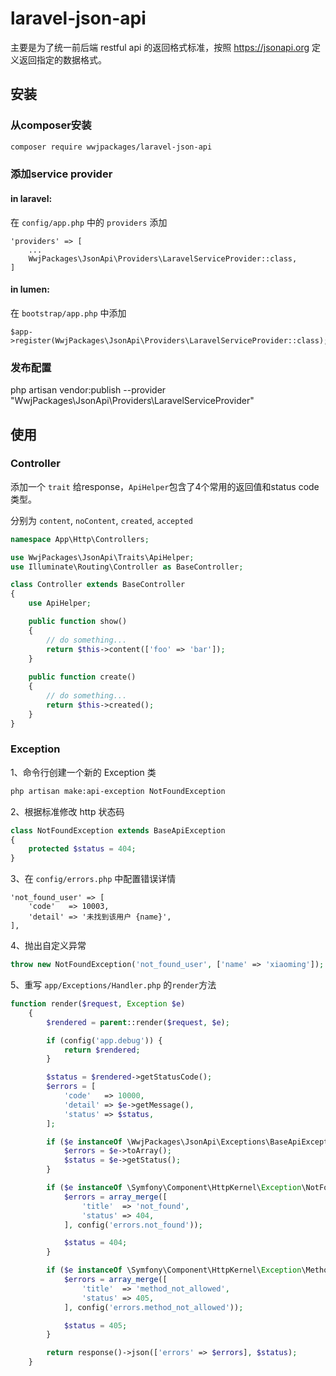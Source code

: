 # laravel-json-api

主要是为了统一前后端 restful api 的返回格式标准，按照 https://jsonapi.org 定义返回指定的数据格式。


## 安装

### 从composer安装

```bash
composer require wwjpackages/laravel-json-api
```

### 添加service provider

#### in laravel:

在 `config/app.php` 中的 `providers` 添加
```
'providers' => [
    ...
    WwjPackages\JsonApi\Providers\LaravelServiceProvider::class,
]
```

#### in lumen:

在 `bootstrap/app.php` 中添加

```
$app->register(WwjPackages\JsonApi\Providers\LaravelServiceProvider::class);
```

### 发布配置

php artisan vendor:publish --provider "WwjPackages\JsonApi\Providers\LaravelServiceProvider"

## 使用

### Controller

添加一个 `trait` 给response，`ApiHelper`包含了4个常用的返回值和status code类型。

分别为 `content`, `noContent`, `created`, `accepted`

```php
namespace App\Http\Controllers;

use WwjPackages\JsonApi\Traits\ApiHelper;
use Illuminate\Routing\Controller as BaseController;

class Controller extends BaseController
{
    use ApiHelper;

    public function show()
    {
        // do something...
        return $this->content(['foo' => 'bar']);        
    }
    
    public function create()
    {
        // do something...
        return $this->created();
    }
}
```

### Exception

1、命令行创建一个新的 Exception 类

```bash
php artisan make:api-exception NotFoundException
```

2、根据标准修改 http 状态码

```php
class NotFoundException extends BaseApiException
{
    protected $status = 404;
}
```

3、在 `config/errors.php` 中配置错误详情
```
'not_found_user' => [
    'code'   => 10003,
    'detail' => '未找到该用户 {name}',
],
```

4、抛出自定义异常
```php
throw new NotFoundException('not_found_user', ['name' => 'xiaoming']);
```

5、重写 `app/Exceptions/Handler.php` 的`render`方法
```php
function render($request, Exception $e)
    {
        $rendered = parent::render($request, $e);

        if (config('app.debug')) {
            return $rendered;
        }

        $status = $rendered->getStatusCode();
        $errors = [
            'code'   => 10000,
            'detail' => $e->getMessage(),
            'status' => $status,
        ];

        if ($e instanceOf \WwjPackages\JsonApi\Exceptions\BaseApiException) {
            $errors = $e->toArray();
            $status = $e->getStatus();
        }

        if ($e instanceOf \Symfony\Component\HttpKernel\Exception\NotFoundHttpException) {
            $errors = array_merge([
                'title'  => 'not_found',
                'status' => 404,
            ], config('errors.not_found'));

            $status = 404;
        }

        if ($e instanceOf \Symfony\Component\HttpKernel\Exception\MethodNotAllowedHttpException) {
            $errors = array_merge([
                'title'  => 'method_not_allowed',
                'status' => 405,
            ], config('errors.method_not_allowed'));

            $status = 405;
        }

        return response()->json(['errors' => $errors], $status);
    }
```
